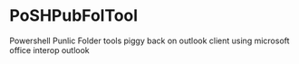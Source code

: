 # PoSHPubFolTool
Powershell Punlic Folder tools piggy back on outlook client using microsoft office interop outlook
